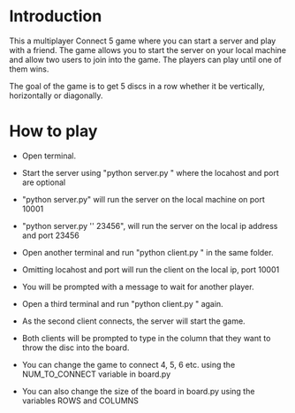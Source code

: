 # Introduction

This a multiplayer Connect 5 game where you can start a server and play with a friend. The game allows you to start the server on your local machine and allow two users to join into the game. The players can play until one of them wins.

The goal of the game is to get 5 discs in a row whether it be vertically, horizontally or diagonally.

# How to play

- Open terminal.
- Start the server using "python server.py <locahost> <port>" where the locahost and port are optional
- "python server.py" will run the server on the local machine on port 10001
- "python server.py '' 23456", will run the server on the local ip address and port 23456

- Open another terminal and run "python client.py <locahost> <port>" in the same folder.
- Omitting locahost and port will run the client on the local ip, port 10001
- You will be prompted with a message to wait for another player.

- Open a third terminal and run "python client.py <locahost> <port>" again.
- As the second client connects, the server will start the game.

- Both clients will be prompted to type in the column that they want to throw the disc into the board.

- You can change the game to connect 4, 5, 6 etc. using the NUM_TO_CONNECT variable in board.py
- You can also change the size of the board in board.py using the variables ROWS and COLUMNS

 
